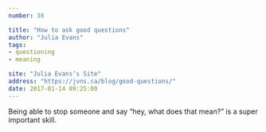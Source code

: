 ```yaml
---
number: 38

title: "How to ask good questions"
author: "Julia Evans"
tags:
- questioning
- meaning

site: "Julia Evans’s Site"
address: "https://jvns.ca/blog/good-questions/"
date: 2017-01-14 09:25:00
---
```


Being able to stop someone and say “hey, what does that mean?” is a super important skill.
